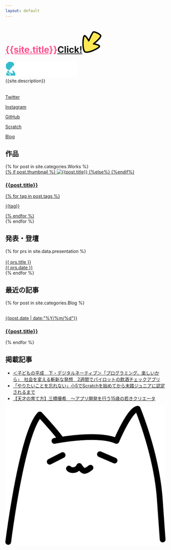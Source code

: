 ```yaml
---
layout: default
---
```

<div class="main">
  <div class="cover">
    <h1><a href="/profile/" style="color:#ff4d8c">{{site.title}}</a><a href="/profile"><span class="arrow">Click!<img src="/img/arrow.svg" width="60px"></span></a></h1>
  </div>
<div id="about">
  <div class="section">
    <img src="/img/logo-white.png" alt="yuki mihashi" height="50px"><br>
    {{site.description}}<br>
    <a href="/profile/" style="color:#fff;">プロフィール</a>
    <div class="sns">
      <a href="https://twitter.com/YukiMihashi"><i class="fab fa-twitter"></i><p> Twitter</p></a>
      <a href="https://www.instagram.com/yukimihashi/"><i class="fab fa-instagram"></i><p> Instagram</p></a>
      <a href="https://github.com/yuki384"><i class="fab fa-github"></i><p> GitHub</p></a>
      <a href="https://scratch.mit.edu/users/yuki384/"><i class="fas fa-flag"></i><p> Scratch</p></a>
      <a href="http://scratch-yuki.hatenadiary.jp/"><i class="fas fa-pen-nib"></i><p> Blog</p></a>
    </div>
  </div>
</div>
<div id="Works" class="section">
  <h2>作品</h2>
  {% for post in site.categories.Works %}
  <a href="{{ site.baseurl }}{{ post.url }}"><div class="project">
    {% if post.thumbnail %}
    <img src="/img/{{ post.thumbnail }}" alt="{{post.title}}" class="thumbnail">
    {%else%}
    {%endif%}
    <h3>{{post.title}}</h3>
    {% for tag in post.tags %}
    <p class="tag">{{tag}}</p>
    {% endfor %}
  </div></a>
  {% endfor %}
</div>
<div id="Presentation" class="section">
  <h2>発表・登壇</h2>
  {% for prs in site.data.presentation %}
  <a href="{{ prs.url }}" target="_blank" class="prs">
    <div class="prs-img">
      <img src="{{prs.img}}" alt="">
    </div>
    <div class="prs-dsc">
      {{ prs.title }}<br>
      {{ prs.date }}
    </div>
  </a>
  {% endfor %}
</div>
<div id="Blog" class="section">
  <h2>最近の記事</h2>
  {% for post in site.categories.Blog %}
  <a href="{{ site.baseurl }}{{ post.url }}">
  <article class="post">
    <img src="/img/{{post.thumbnail}}" alt="" class="blog_thumnail">
    <div class="post_text">
      <p>{{post.date | date:"%Y/%m/%d"}}</p><h3>{{post.title}}</h3>
    </div>
  </article>
  </a>
  {% endfor %}
</div>
<div id="Articles" class="section">
  <h2>掲載記事</h2>
  <ul>
    <li><a href="https://sukusuku.tokyo-np.co.jp/life/15192/">＜子どもの平成　下・デジタルネーティブ＞「プログラミング、楽しいから」　社会を変える斬新な発想　2週間でパイロットの飲酒チェックアプリ</a></li>
    <li><a href="https://progate.com/success_interviews/ymitsuhashi">「やりたいことを忘れない」小5でScratchを始めてから未踏ジュニアに認定されるまで</a></li>
    <li><a href="https://kidsna.com/magazine/entertainment-report-18120703-6410">【天才の育て方】三橋優希　～アプリ開発を行う15歳の若きクリエータ</a></li>
    </ul>
</div>
</div>
<div id="hukidashis">
</div><div class="neko-anime" onclick="neko()"><img src="img/nyan.svg" alt="" class="neko"></div>
<script type="text/javascript">
  function neko(){
    var serihu = [ "ニャン", "ニャアン", "ミャッ", "ニャーン", "ニャッ", "フニャー", "ミャオー", "ミューン", "ニャゴッ"] ;
    var nekochan= document.createElement("div");
    nekochan.className = "hukidashi";
    nekochan.textContent = serihu[ Math.floor( Math.random() * serihu.length ) ];
    document.getElementById('hukidashis').appendChild(nekochan);
    setTimeout("document.querySelector('#hukidashis > div').parentNode.removeChild(document.querySelector('#hukidashis > div'));", 3000);
  }
</script>
